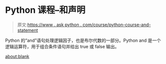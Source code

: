 # Python 课程–和声明

> 原文:[https://www . ask python . com/course/python-course-and-statement](https://www.askpython.com/course/python-course-and-statement)

Python 的“and”语句处理逻辑因子，也是布尔代数的一部分。Python and 是一个逻辑运算符，用于组合条件语句并给出 true 或 false 输出。

<about:blank>